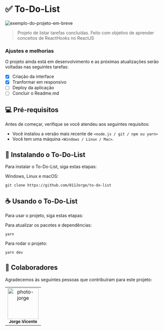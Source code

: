 # ✅ To-Do-List

<img src="exemplo-image.png" alt="exemplo-do-projeto-em-breve">

> Projeto de listar tarefas concluídas. Feito com objetivo de aprender conceitos de ReactHooks no ReactJS

### Ajustes e melhorias

O projeto ainda está em desenvolvimento e as próximas atualizações serão voltadas nas seguintes tarefas:

- [x] Criação da interface
- [x] Tranformar em responsivo
- [ ] Deploy da aplicação
- [ ] Concluir o Readme.md

## 💻 Pré-requisitos

Antes de começar, verifique se você atendeu aos seguintes requisitos:
* Você instalou a versão mais recente de `<node.js / git / npm ou yarn>`
* Você tem uma máquina `<Windows / Linux / Mac>`.

## 🚀 Instalando o To-Do-List

Para instalar o To-Do-List, siga estas etapas:

Windows, Linux e macOS:
```
git clone https://github.com/011Jorge/to-do-list
```

## ☕ Usando o To-Do-List

Para usar o projeto, siga estas etapas:

Para atualizar os pacotes e dependências:
```
yarn
```
Para rodar o projeto:
```
yarn dev
```

## 🤝 Colaboradores

Agradecemos às seguintes pessoas que contribuíram para este projeto:

<table>
  <tr>
    <td align="center">
      <a href="https://www.instagram.com/coding.jorge/">
        <img src="https://avatars.githubusercontent.com/u/81838137?v=4" width="100px;" alt="photo-jorge"/><br>
        <sub>
          <b>Jorge Vicente</b>
        </sub>
      </a>
    </td>
  </tr>
</table>
